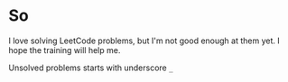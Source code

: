 # So 
I love solving LeetCode problems, but I'm not good enough at them yet. I hope the training will help me.

Unsolved problems starts with underscore `_`